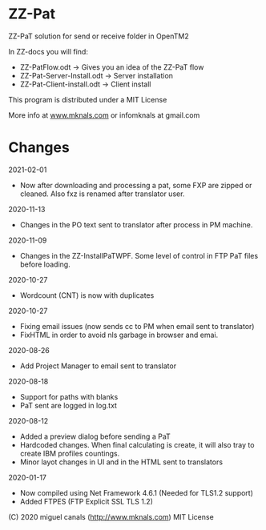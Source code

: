 # ZZ-Pat
ZZ-PaT solution for send or receive folder in OpenTM2

In ZZ-docs you will find:

- ZZ-PatFlow.odt -> Gives you an idea of the ZZ-PaT flow
- ZZ-Pat-Server-Install.odt -> Server installation
- ZZ-Pat-Client-install.odt -> Client install


This program is distributed under a MIT License

More info at www.mknals.com or infomknals at gmail.com

# Changes

2021-02-01

- Now after downloading and processing a pat, some FXP are zipped or cleaned. Also fxz is 
renamed after translator user.  

2020-11-13

- Changes in the PO text sent to translator after process in PM machine.


2020-11-09

- Changes in the ZZ-InstallPaTWPF. Some level of control in FTP PaT files before loading.

2020-10-27

- Wordcount (CNT) is now with duplicates

2020-10-27

- Fixing email issues (now sends cc to PM when email sent to translator)
- FixHTML in order to avoid nls garbage in browser and emai.


2020-08-26

- Add Project Manager to email sent to translator


2020-08-18

- Support for paths with blanks
- PaT sent are logged in log.txt 


2020-08-12

- Added a preview dialog before sending a PaT
- Hardcoded changes. When final calculating is create, it will also tray to create IBM profiles countings.
- Minor layot changes in UI and in the HTML sent to translators


2020-01-17

- Now compiled using Net Framework 4.6.1 (Needed for TLS1.2 support)
- Added FTPES (FTP Explicit SSL TLS 1.2)

(C) 2020 miguel canals (http://www.mknals.com) MIT License





